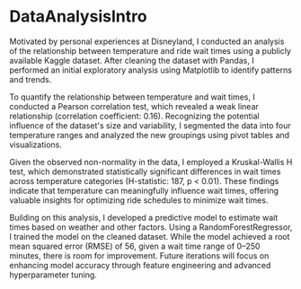 # DataAnalysisIntro

Motivated by personal experiences at Disneyland, I conducted an analysis of the relationship between temperature and ride wait times using a publicly available Kaggle dataset. After cleaning the dataset with Pandas, I performed an initial exploratory analysis using Matplotlib to identify patterns and trends.

To quantify the relationship between temperature and wait times, I conducted a Pearson correlation test, which revealed a weak linear relationship (correlation coefficient: 0.16). Recognizing the potential influence of the dataset's size and variability, I segmented the data into four temperature ranges and analyzed the new groupings using pivot tables and visualizations.

Given the observed non-normality in the data, I employed a Kruskal-Wallis H test, which demonstrated statistically significant differences in wait times across temperature categories (H-statistic: 187, p < 0.01). These findings indicate that temperature can meaningfully influence wait times, offering valuable insights for optimizing ride schedules to minimize wait times.

Building on this analysis, I developed a predictive model to estimate wait times based on weather and other factors. Using a RandomForestRegressor, I trained the model on the cleaned dataset. While the model achieved a root mean squared error (RMSE) of 56, given a wait time range of 0–250 minutes, there is room for improvement. Future iterations will focus on enhancing model accuracy through feature engineering and advanced hyperparameter tuning.
